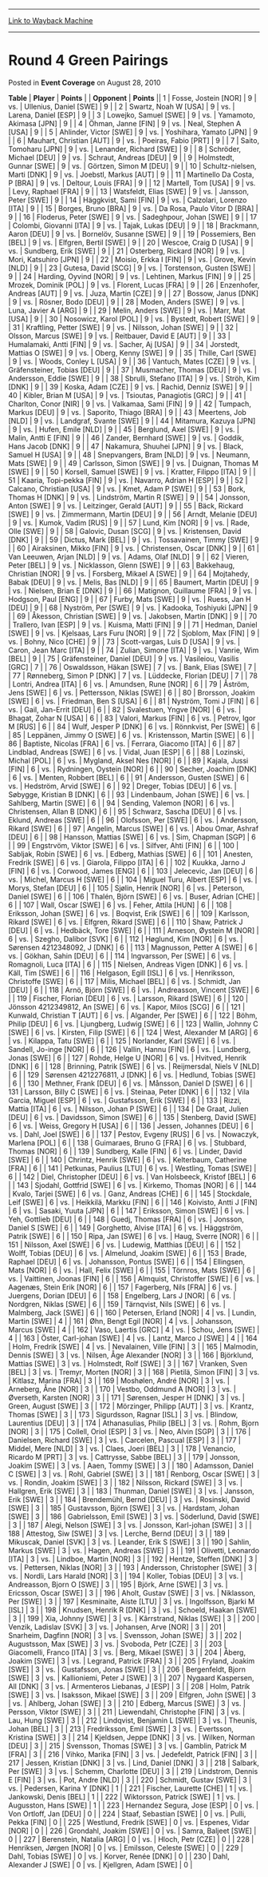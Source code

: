 
---
[Link to Wayback Machine](https://web.archive.org/web/20171030044041/https://magic.wizards.com/en/articles/archive/event-coverage/round-4-green-pairings-2010-08-28)

[_metadata_:description]:- "TablePlayerPoints"
[_metadata_:generator]:- "Drupal 7 (http://drupal.org)"
[_metadata_:node]:- "455076"
[_metadata_:publish_date]:- "2010-08-28"
[_metadata_:source]:- "div-main-content"
[_metadata_:title]:- "Round 4 Green Pairings"
[_metadata_:wayback_capture_timestamp]:- "2017-10-30 04:40:41"
[_metadata_:wayback_raw_url]:- "https://web.archive.org/web/20171030044041id_/https://magic.wizards.com/en/articles/archive/event-coverage/round-4-green-pairings-2010-08-28"
[_metadata_:wayback_url]:- "https://magic.wizards.com/en/articles/archive/event-coverage/round-4-green-pairings-2010-08-28"
---


Round 4 Green Pairings
======================



 Posted in **Event Coverage**
 on August 28, 2010 












 **Table** | **Player** | **Points** |  | **Opponent** | **Points** ||  1 | Fosse, Jostein [NOR] |  9 | vs. | Ullenius, Daniel [SWE] |  9 |
|  2 | Swartz, Noah W [USA] |  9 | vs. | Larena, Daniel [ESP] |  9 |
|  3 | Lowejko, Samuel [SWE] |  9 | vs. | Yamamoto, Akimasa [JPN] |  9 |
|  4 | Öhman, Janne [FIN] |  9 | vs. | Neal, Stephen A [USA] |  9 |
|  5 | Ahlinder, Victor [SWE] |  9 | vs. | Yoshihara, Yamato [JPN] |  9 |
|  6 | Mauhart, Christian [AUT] |  9 | vs. | Poeiras, Fabio [PRT] |  9 |
|  7 | Saito, Tomoharu [JPN] |  9 | vs. | Lenander, Richard [SWE] |  9 |
|  8 | Schröder, Michael [DEU] |  9 | vs. | Schraut, Andreas [DEU] |  9 |
|  9 | Holmstedt, Gunnar [SWE] |  9 | vs. | Görtzen, Simon M [DEU] |  9 |
|  10 | Schultz-nielsen, Marti [DNK] |  9 | vs. | Joebstl, Markus [AUT] |  9 |
|  11 | Martinello Da Costa, P [BRA] |  9 | vs. | Deltour, Louis [FRA] |  9 |
|  12 | Martell, Tom [USA] |  9 | vs. | Levy, Raphael [FRA] |  9 |
|  13 | Watsfeldt, Elias [SWE] |  9 | vs. | Jansson, Peter [SWE] |  9 |
|  14 | Häggkvist, Sami [FIN] |  9 | vs. | Calzolari, Lorenzo [ITA] |  9 |
|  15 | Borges, Bruno [BRA] |  9 | vs. | Da Rosa, Paulo Vitor D [BRA] |  9 |
|  16 | Floderus, Peter [SWE] |  9 | vs. | Sadeghpour, Johan [SWE] |  9 |
|  17 | Colombi, Giovanni [ITA] |  9 | vs. | Tajak, Lukas [DEU] |  9 |
|  18 | Brackmann, Aaron [DEU] |  9 | vs. | Bornelöv, Susanne [SWE] |  9 |
|  19 | Possemiers, Ben [BEL] |  9 | vs. | Elfgren, Bertil [SWE] |  9 |
|  20 | Wescoe, Craig D [USA] |  9 | vs. | Sundberg, Erik [SWE] |  9 |
|  21 | Osterberg, Rickard [NOR] |  9 | vs. | Mori, Katsuhiro [JPN] |  9 |
|  22 | Moisio, Erkka I [FIN] |  9 | vs. | Grove, Kevin [NLD] |  9 |
|  23 | Gutesa, David [SCG] |  9 | vs. | Torstenson, Gusten [SWE] |  9 |
|  24 | Harding, Oyvind [NOR] |  9 | vs. | Lehtinen, Markus [FIN] |  9 |
|  25 | Mrozek, Dominik [POL] |  9 | vs. | Florent, Lucas [FRA] |  9 |
|  26 | Enzenhofer, Andreas [AUT] |  9 | vs. | Juza, Martin [CZE] |  9 |
|  27 | Bossow, Janus [DNK] |  9 | vs. | Rösner, Bodo [DEU] |  9 |
|  28 | Moden, Anders [SWE] |  9 | vs. | Luna, Javier A [ARG] |  9 |
|  29 | Melin, Anders [SWE] |  9 | vs. | Marr, Mat [USA] |  9 |
|  30 | Nosowicz, Karol [POL] |  9 | vs. | Bystedt, Robert [SWE] |  9 |
|  31 | Kraftling, Petter [SWE] |  9 | vs. | Nilsson, Johan [SWE] |  9 |
|  32 | Olsson, Marcus [SWE] |  9 | vs. | Reitbauer, David E [AUT] |  9 |
|  33 | Humalamaki, Antti [FIN] |  9 | vs. | Sacher, Aj [USA] |  9 |
|  34 | Jorstedt, Mattias O [SWE] |  9 | vs. | Oberg, Kenny [SWE] |  9 |
|  35 | Thille, Carl [SWE] |  9 | vs. | Woods, Conley L [USA] |  9 |
|  36 | Vantuch, Mates [CZE] |  9 | vs. | Gräfensteiner, Tobias [DEU] |  9 |
|  37 | Musmacher, Thomas [DEU] |  9 | vs. | Andersson, Eddie [SWE] |  9 |
|  38 | Sbrulli, Stefano [ITA] |  9 | vs. | Ströh, Kim [DNK] |  9 |
|  39 | Koska, Adam [CZE] |  9 | vs. | Rachid, Denniz [SWE] |  9 |
|  40 | Kibler, Brian M [USA] |  9 | vs. | Tsioutas, Panagiotis [GRC] |  9 |
|  41 | Charlton, Conor [NIR] |  9 | vs. | Valkamaa, Sami [FIN] |  9 |
|  42 | Tumpach, Markus [DEU] |  9 | vs. | Saporito, Thiago [BRA] |  9 |
|  43 | Meertens, Job [NLD] |  9 | vs. | Landgraf, Svante [SWE] |  9 |
|  44 | Mitamura, Kazuya [JPN] |  9 | vs. | Hufen, Emile [NLD] |  9 |
|  45 | Berglund, Axel [SWE] |  9 | vs. | Malin, Antti E [FIN] |  9 |
|  46 | Zander, Bernhard [SWE] |  9 | vs. | Goddik, Hans Jacob [DNK] |  9 |
|  47 | Nakamura, Shuuhei [JPN] |  9 | vs. | Black, Samuel H [USA] |  9 |
|  48 | Snepvangers, Bram [NLD] |  9 | vs. | Neumann, Mats [SWE] |  9 |
|  49 | Carlsson, Simon [SWE] |  9 | vs. | Duignan, Thomas M [SWE] |  9 |
|  50 | Korsell, Samuel [SWE] |  9 | vs. | Kratter, Filippo [ITA] |  9 |
|  51 | Kaaria, Topi-pekka [FIN] |  9 | vs. | Navarro, Adrian H [ESP] |  9 |
|  52 | Calcano, Christian [USA] |  9 | vs. | Kmet, Adam P [SWE] |  9 |
|  53 | Bork, Thomas H [DNK] |  9 | vs. | Lindström, Martin R [SWE] |  9 |
|  54 | Jonsson, Anton [SWE] |  9 | vs. | Leitzinger, Gerald [AUT] |  9 |
|  55 | Bäck, Rickard [SWE] |  9 | vs. | Zimmermann, Martin [DEU] |  9 |
|  56 | Arndt, Melanie [DEU] |  9 | vs. | Kumok, Vadim [RUS] |  9 |
|  57 | Lund, Kim [NOR] |  9 | vs. | Rade, Olle [SWE] |  9 |
|  58 | Galovic, Dusan [SCG] |  9 | vs. | Kristensen, David [DNK] |  9 |
|  59 | Dictus, Mark [BEL] |  9 | vs. | Tossavainen, Timmy [SWE] |  9 |
|  60 | Airaksinen, Mikko [FIN] |  9 | vs. | Christensen, Oscar [DNK] |  9 |
|  61 | Van Leeuwen, Arjan [NLD] |  9 | vs. | Adams, Olaf [NLD] |  9 |
|  62 | Vieren, Peter [BEL] |  9 | vs. | Nicklasson, Glenn [SWE] |  9 |
|  63 | Bakkehaug, Christian [NOR] |  9 | vs. | Forsberg, Mikael A [SWE] |  9 |
|  64 | Mojtahedy, Babak [DEU] |  9 | vs. | Melis, Bas [NLD] |  9 |
|  65 | Baumert, Martin [DEU] |  9 | vs. | Nielsen, Brian E [DNK] |  9 |
|  66 | Matignon, Guillaume [FRA] |  9 | vs. | Hodgson, Paul [ENG] |  9 |
|  67 | Furby, Mats [SWE] |  9 | vs. | Ruess, Jan H [DEU] |  9 |
|  68 | Nyström, Per [SWE] |  9 | vs. | Kadooka, Toshiyuki [JPN] |  9 |
|  69 | Åkesson, Christian [SWE] |  9 | vs. | Jakobsen, Martin [DNK] |  9 |
|  70 | Trallero, Ivan [ESP] |  9 | vs. | Kuisma, Matti [FIN] |  9 |
|  71 | Hedman, Daniel [SWE] |  9 | vs. | Kjelsaas, Lars Furu [NOR] |  9 |
|  72 | Sjoblom, Max [FIN] |  9 | vs. | Bohny, Nico [CHE] |  9 |
|  73 | Scott-vargas, Luis D [USA] |  9 | vs. | Caron, Jean Marc [ITA] |  9 |
|  74 | Zulian, Simone [ITA] |  9 | vs. | Vanrie, Wim [BEL] |  9 |
|  75 | Gräfensteiner, Daniel [DEU] |  9 | vs. | Vasileiou, Vasilis [GRC] |  7 |
|  76 | Oswaldsson, Häkan [SWE] |  7 | vs. | Bank, Elias [SWE] |  7 |
|  77 | Rønneberg, Simon P [DNK] |  7 | vs. | Lüddecke, Florian [DEU] |  7 |
|  78 | Lontri, Andrea [ITA] |  6 | vs. | Amundsen, Rune [NOR] |  6 |
|  79 | Åström, Jens [SWE] |  6 | vs. | Pettersson, Niklas [SWE] |  6 |
|  80 | Brorsson, Joakim [SWE] |  6 | vs. | Friedman, Ben S [USA] |  6 |
|  81 | Nyström, Tomi J [FIN] |  6 | vs. | Gail, Jan-Errit [DEU] |  6 |
|  82 | Svalestuen, Yngve [NOR] |  6 | vs. | Bhagat, Zohar N [USA] |  6 |
|  83 | Valori, Markus [FIN] |  6 | vs. | Petrov, Igor M [RUS] |  6 |
|  84 | Wulf, Jesper P [DNK] |  6 | vs. | Rönnkvist, Per [SWE] |  6 |
|  85 | Leppänen, Jimmy O [SWE] |  6 | vs. | Kristensson, Martin [SWE] |  6 |
|  86 | Baptiste, Nicolas [FRA] |  6 | vs. | Ferrara, Giacomo [ITA] |  6 |
|  87 | Lindblad, Andreas [SWE] |  6 | vs. | Vidal, Juan [ESP] |  6 |
|  88 | Lozinski, Michal [POL] |  6 | vs. | Mygland, Aksel Nes [NOR] |  6 |
|  89 | Kajala, Jussi [FIN] |  6 | vs. | Rydningen, Oystein [NOR] |  6 |
|  90 | Secher, Joachim [DNK] |  6 | vs. | Menten, Robbert [BEL] |  6 |
|  91 | Andersson, Gusten [SWE] |  6 | vs. | Hedström, Arvid [SWE] |  6 |
|  92 | Dreger, Tobias [DEU] |  6 | vs. | Søbygge, Kristian B [DNK] |  6 |
|  93 | Lindenbaum, Johan [SWE] |  6 | vs. | Sahlberg, Martin [SWE] |  6 |
|  94 | Sending, Valemon [NOR] |  6 | vs. | Christensen, Allan B [DNK] |  6 |
|  95 | Schwarz, Sascha [DEU] |  6 | vs. | Eklund, Andreas [SWE] |  6 |
|  96 | Olofsson, Per [SWE] |  6 | vs. | Andersson, Rikard [SWE] |  6 |
|  97 | Angelin, Marcus [SWE] |  6 | vs. | Abou Omar, Ashraf [DEU] |  6 |
|  98 | Hansson, Mattias [SWE] |  6 | vs. | Sim, Chapman [SGP] |  6 |
|  99 | Engstrvöm, Viktor [SWE] |  6 | vs. | Silfver, Ahti [FIN] |  6 |
| 100 | Sabljak, Robin [SWE] |  6 | vs. | Edberg, Mathias [SWE] |  6 |
| 101 | Anesten, Fredrik [SWE] |  6 | vs. | Giarola, Filippo [ITA] |  6 |
| 102 | Kuukka, Jarno J [FIN] |  6 | vs. | Corwood, James [ENG] |  6 |
| 103 | Jelecevic, Jan [DEU] |  6 | vs. | Michel, Marcus H [SWE] |  6 |
| 104 | Miguel Turu, Albert [ESP] |  6 | vs. | Morys, Stefan [DEU] |  6 |
| 105 | Sjølin, Henrik [NOR] |  6 | vs. | Peterson, Daniel [SWE] |  6 |
| 106 | Thalén, Björn [SWE] |  6 | vs. | Buser, Adrian [CHE] |  6 |
| 107 | Wall, Oscar [SWE] |  6 | vs. | Feher, Attila [HUN] |  6 |
| 108 | Eriksson, Johan [SWE] |  6 | vs. | Boqvist, Erik [SWE] |  6 |
| 109 | Karlsson, Rikard [SWE] |  6 | vs. | Elfgren, Rikard [SWE] |  6 |
| 110 | Shaw, Patrick J [DEU] |  6 | vs. | Hedbäck, Tore [SWE] |  6 |
| 111 | Arneson, Øystein M [NOR] |  6 | vs. | Szegho, Dalibor [SVK] |  6 |
| 112 | Høglund, Kim [NOR] |  6 | vs. | Sørensen 4212348092, J [DNK] |  6 |
| 113 | Magnusson, Petter A [SWE] |  6 | vs. | Gökhan, Sahin [DEU] |  6 |
| 114 | Ingvarsson, Per [SWE] |  6 | vs. | Romagnoli, Luca [ITA] |  6 |
| 115 | Nielsen, Andreas Vigen [DNK] |  6 | vs. | Käll, Tim [SWE] |  6 |
| 116 | Helgason, Egill [ISL] |  6 | vs. | Henriksson, Christoffe [SWE] |  6 |
| 117 | Milis, Michael [BEL] |  6 | vs. | Schmidt, Jan [DEU] |  6 |
| 118 | Arnö, Björn [SWE] |  6 | vs. | Andreasson, Vincent [SWE] |  6 |
| 119 | Fischer, Florian [DEU] |  6 | vs. | Larsson, Rikard [SWE] |  6 |
| 120 | Jönsson 4212349812, An [SWE] |  6 | vs. | Kapor, Milos [SCG] |  6 |
| 121 | Kunwald, Christian T [AUT] |  6 | vs. | Algander, Per [SWE] |  6 |
| 122 | Böhm, Philip [DEU] |  6 | vs. | Ljungberg, Ludwig [SWE] |  6 |
| 123 | Wallin, Johnny C [SWE] |  6 | vs. | Kirsten, Filip [SWE] |  6 |
| 124 | West, Alexander M [ARG] |  6 | vs. | Kilappa, Tatu [SWE] |  6 |
| 125 | Norlander, Karl [SWE] |  6 | vs. | Sandell, Jo-inge [NOR] |  6 |
| 126 | Vallin, Hannu [FIN] |  6 | vs. | Lundberg, Jonas [SWE] |  6 |
| 127 | Rohde, Helge U [NOR] |  6 | vs. | Hvitved, Henrik [DNK] |  6 |
| 128 | Brinning, Patrik [SWE] |  6 | vs. | Reijmersdal, Niels V [NLD] |  6 |
| 129 | Sørensen 4212276811, J [DNK] |  6 | vs. | Hedlund, Tobias [SWE] |  6 |
| 130 | Methner, Frank [DEU] |  6 | vs. | Månsson, Daniel D [SWE] |  6 |
| 131 | Larsson, Billy C [SWE] |  6 | vs. | Steinaa, Peter [DNK] |  6 |
| 132 | Vila Garcia, Miguel [ESP] |  6 | vs. | Gustafsson, Erik [SWE] |  6 |
| 133 | Rizzi, Mattia [ITA] |  6 | vs. | Nilsson, Johan P [SWE] |  6 |
| 134 | De Graat, Julien [DEU] |  6 | vs. | Davidsson, Simon [SWE] |  6 |
| 135 | Stenberg, David [SWE] |  6 | vs. | Weiss, Gregory H [USA] |  6 |
| 136 | Jessen, Johannes [DEU] |  6 | vs. | Dahl, Joel [SWE] |  6 |
| 137 | Pestov, Evgeny [RUS] |  6 | vs. | Nowaczyk, Marlena [POL] |  6 |
| 138 | Guimaraes, Bruno G [FRA] |  6 | vs. | Stubbard, Thomas [NOR] |  6 |
| 139 | Sundberg, Kalle [FIN] |  6 | vs. | Linder, David [SWE] |  6 |
| 140 | Chrintz, Henrik [SWE] |  6 | vs. | Kelterbaum, Catherine [FRA] |  6 |
| 141 | Petkunas, Paulius [LTU] |  6 | vs. | Westling, Tomas [SWE] |  6 |
| 142 | Diel, Christopher [DEU] |  6 | vs. | Van Holsbeeck, Kristof [BEL] |  6 |
| 143 | Sjodahl, Gottfrid [SWE] |  6 | vs. | Kirkemo, Thomas [NOR] |  6 |
| 144 | Kvalo, Tarjei [SWE] |  6 | vs. | Ganz, Andreas [CHE] |  6 |
| 145 | Stockdale, Leif [SWE] |  6 | vs. | Heikkilä, Markku [FIN] |  6 |
| 146 | Koivisto, Antti J [FIN] |  6 | vs. | Sasaki, Yuuta [JPN] |  6 |
| 147 | Eriksson, Simon [SWE] |  6 | vs. | Yeh, Gottlieb [DEU] |  6 |
| 148 | Guedj, Thomas [FRA] |  6 | vs. | Jonsson, Daniel S [SWE] |  6 |
| 149 | Gorghetto, Alvise [ITA] |  6 | vs. | Häggström, Patrik [SWE] |  6 |
| 150 | Ripa, Jan [SWE] |  6 | vs. | Haug, Sverre [NOR] |  6 |
| 151 | Nilsson, Axel [SWE] |  6 | vs. | Ludewig, Matthias [DEU] |  6 |
| 152 | Wolff, Tobias [DEU] |  6 | vs. | Almelund, Joakim [SWE] |  6 |
| 153 | Brade, Raphael [DEU] |  6 | vs. | Johansson, Pontus [SWE] |  6 |
| 154 | Ellingsen, Mats [NOR] |  6 | vs. | Hall, Felix [SWE] |  6 |
| 155 | Törnros, Mats [SWE] |  6 | vs. | Vaittinen, Joonas [FIN] |  6 |
| 156 | Almquist, Christoffer [SWE] |  6 | vs. | Aagenæs, Stein Erik [NOR] |  6 |
| 157 | Fagerberg, Nils [FRA] |  6 | vs. | Juergens, Dorian [DEU] |  6 |
| 158 | Engelberg, Lars J [NOR] |  6 | vs. | Nordgren, Niklas [SWE] |  6 |
| 159 | Tärnqvist, Nils [SWE] |  6 | vs. | Malmberg, Jack [SWE] |  6 |
| 160 | Petersen, Erland [NOR] |  4 | vs. | Lundin, Martin [SWE] |  4 |
| 161 | Øhn, Bengt Egil [NOR] |  4 | vs. | Johansson, Marcus [SWE] |  4 |
| 162 | Vaso, Laertis [GRC] |  4 | vs. | Schou, Jens [SWE] |  4 |
| 163 | Öster, Carl-johan [SWE] |  4 | vs. | Lantz, Marco J [SWE] |  4 |
| 164 | Holm, Fredrik [SWE] |  4 | vs. | Nevalainen, Ville [FIN] |  3 |
| 165 | Malmodin, Dennis [SWE] |  3 | vs. | Nilsen, Åge Alexander [NOR] |  3 |
| 166 | Björklund, Mattias [SWE] |  3 | vs. | Holmstedt, Rolf [SWE] |  3 |
| 167 | Vranken, Sven [BEL] |  3 | vs. | Tremyr, Morten [NOR] |  3 |
| 168 | Pietilä, Simon [FIN] |  3 | vs. | Kitlasz, Marina [FRA] |  3 |
| 169 | Moshølen, André [NOR] |  3 | vs. | Arneberg, Åne [NOR] |  3 |
| 170 | Vestbo, Oddmund A [NOR] |  3 | vs. | Øverseth, Karsten [NOR] |  3 |
| 171 | Sørensen, Jesper H [DNK] |  3 | vs. | Green, August [SWE] |  3 |
| 172 | Mörzinger, Philipp [AUT] |  3 | vs. | Krantz, Thomas [SWE] |  3 |
| 173 | Sigurdsson, Ragnar [ISL] |  3 | vs. | Blindow, Laurentius [DEU] |  3 |
| 174 | Athanasulias, Philip [BEL] |  3 | vs. | Rohm, Bjorn [NOR] |  3 |
| 175 | Collell, Oriol [ESP] |  3 | vs. | Neo, Alvin [SGP] |  3 |
| 176 | Danielsen, Richard [SWE] |  3 | vs. | Carcelen, Pascual [ESP] |  3 |
| 177 | Middel, Mere [NLD] |  3 | vs. | Claes, Joeri [BEL] |  3 |
| 178 | Venancio, Ricardo M [PRT] |  3 | vs. | Cattrysse, Sabbe [BEL] |  3 |
| 179 | Jonsson, Joakim [SWE] |  3 | vs. | Aaen, Tommy [SWE] |  3 |
| 180 | Adamsson, Daniel C [SWE] |  3 | vs. | Rohl, Gabriel [SWE] |  3 |
| 181 | Renborg, Oscar [SWE] |  3 | vs. | Rondin, Joakim [SWE] |  3 |
| 182 | Nilsson, Rickard [SWE] |  3 | vs. | Hallgren, Erik [SWE] |  3 |
| 183 | Thunman, Daniel [SWE] |  3 | vs. | Jansson, Erik [SWE] |  3 |
| 184 | Brendemühl, Bernd [DEU] |  3 | vs. | Rosinski, David [SWE] |  3 |
| 185 | Gustavsson, Björn [SWE] |  3 | vs. | Hardstam, Johan [SWE] |  3 |
| 186 | Gabrielsson, Emil [SWE] |  3 | vs. | Söderlund, David [SWE] |  3 |
| 187 | Alegi, Nelson [SWE] |  3 | vs. | Jonsson, Karl-johan [SWE] |  3 |
| 188 | Attestog, Siw [SWE] |  3 | vs. | Lerche, Bernd [DEU] |  3 |
| 189 | Mikuscak, Daniel [SVK] |  3 | vs. | Leander, Erik S [SWE] |  3 |
| 190 | Sahlin, Markus [SWE] |  3 | vs. | Hagen, Andreas [SWE] |  3 |
| 191 | Olivetti, Leonardo [ITA] |  3 | vs. | Lindboe, Martin [NOR] |  3 |
| 192 | Hentze, Steffen [DNK] |  3 | vs. | Pettersen, Niklas [NOR] |  3 |
| 193 | Andersson, Christopher [SWE] |  3 | vs. | Nordli, Lars Harald [NOR] |  3 |
| 194 | Koller, Tobias [DEU] |  3 | vs. | Andreasson, Bjorn O [SWE] |  3 |
| 195 | Björk, Arne [SWE] |  3 | vs. | Ericsson, Oscar [SWE] |  3 |
| 196 | Aholt, Gustav [SWE] |  3 | vs. | Niklasson, Per [SWE] |  3 |
| 197 | Kesminaite, Aiste [LTU] |  3 | vs. | Ingolfsson, Bjarki M [ISL] |  3 |
| 198 | Knudsen, Henrik R [DNK] |  3 | vs. | Schoeld, Haakan [SWE] |  3 |
| 199 | Xia, Johnny [SWE] |  3 | vs. | Kârrstrand, Niklas [SWE] |  3 |
| 200 | Venzik, Ladislav [SVK] |  3 | vs. | Johansen, Arve [NOR] |  3 |
| 201 | Snarheim, Dagfinn [NOR] |  3 | vs. | Svensson, Johan [SWE] |  3 |
| 202 | Augustsson, Max [SWE] |  3 | vs. | Svoboda, Petr [CZE] |  3 |
| 203 | Giacomelli, Franco [ITA] |  3 | vs. | Berg, Mikael [SWE] |  3 |
| 204 | Åberg, Joakim [SWE] |  3 | vs. | Legrand, Patrick [FRA] |  3 |
| 205 | Fryland, Joakim [SWE] |  3 | vs. | Gustafsson, Jonas [SWE] |  3 |
| 206 | Bergenfeldt, Bjorn [SWE] |  3 | vs. | Kallioniemi, Peter J [SWE] |  3 |
| 207 | Nygaard Kaspersen, All [DNK] |  3 | vs. | Armenteros Liebanas, J [ESP] |  3 |
| 208 | Holm, Patrik [SWE] |  3 | vs. | Isaksson, Mikael [SWE] |  3 |
| 209 | Elfgren, John [SWE] |  3 | vs. | Ahlberg, Johan [SWE] |  3 |
| 210 | Edberg, Marcus [SWE] |  3 | vs. | Persson, Viktor [SWE] |  3 |
| 211 | Liewendahl, Christophe [FIN] |  3 | vs. | Lau, Hung [SWE] |  3 |
| 212 | Lindqvist, Benjamin L [SWE] |  3 | vs. | Theunis, Johan [BEL] |  3 |
| 213 | Fredriksson, Emil [SWE] |  3 | vs. | Evertsson, Kristina [SWE] |  3 |
| 214 | Kjeldsen, Jeppe [DNK] |  3 | vs. | Wilken, Norman [DEU] |  3 |
| 215 | Svensson, Thomas [SWE] |  3 | vs. | Gamblin, Patrick M [FRA] |  3 |
| 216 | Vihko, Marika [FIN] |  3 | vs. | Jedefeldt, Patrick [FIN] |  3 |
| 217 | Jessen, Kristian [DNK] |  3 | vs. | Lind, Daniel [DNK] |  3 |
| 218 | Salbark, Per [SWE] |  3 | vs. | Schemm, Charlotte [DEU] |  3 |
| 219 | Lindstrom, Dennis E [FIN] |  3 | vs. | Pot, Andre [NLD] |  3 |
| 220 | Schmidt, Gustav [SWE] |  3 | vs. | Pedersen, Karina Y [DNK] |  1 |
| 221 | Fischer, Laurette [CHE] |  1 | vs. | Jankowski, Denis [BEL] |  1 |
| 222 | Wiktorsson, Patrick [SWE] |  1 | vs. | Augusston, Hans [SWE] |  1 |
| 223 | Hernandez Segura, Jose [ESP] |  0 | vs. | Von Ortloff, Jan [DEU] |  0 |
| 224 | Staaf, Sebastian [SWE] |  0 | vs. | Pulli, Pekka [FIN] |  0 |
| 225 | Westlund, Fredrik [SWE] |  0 | vs. | Espenes, Vidar [NOR] |  0 |
| 226 | Grondahl, Joakim [SWE] |  0 | vs. | Samra, Baljeet [SWE] |  0 |
| 227 | Berenstein, Natalia [ARG] |  0 | vs. | Hloch, Petr [CZE] |  0 |
| 228 | Henriksen, Jørgen [NOR] |  0 | vs. | Emilsson, Celeste [SWE] |  0 |
| 229 | Dahl, Tobias [SWE] |  0 | vs. | Korver, Renée [DNK] |  0 |
| 230 | Dahl, Alexander J [SWE] |  0 | vs. | Kjellgren, Adam [SWE] |  0 |







